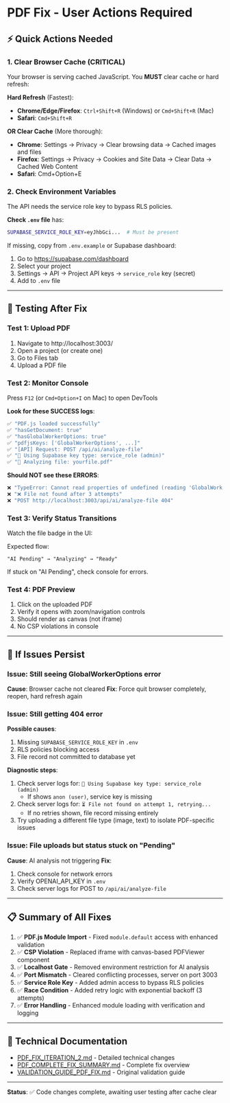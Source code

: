 # PDF Fix - User Actions Required

## ⚡ Quick Actions Needed

### 1. Clear Browser Cache (CRITICAL)
Your browser is serving cached JavaScript. You **MUST** clear cache or hard refresh:

**Hard Refresh** (Fastest):
- **Chrome/Edge/Firefox**: `Ctrl+Shift+R` (Windows) or `Cmd+Shift+R` (Mac)
- **Safari**: `Cmd+Shift+R`

**OR Clear Cache** (More thorough):
- **Chrome**: Settings → Privacy → Clear browsing data → Cached images and files
- **Firefox**: Settings → Privacy → Cookies and Site Data → Clear Data → Cached Web Content
- **Safari**: Cmd+Option+E

### 2. Check Environment Variables
The API needs the service role key to bypass RLS policies.

**Check `.env` file** has:
```bash
SUPABASE_SERVICE_ROLE_KEY=eyJhbGci...  # Must be present
```

If missing, copy from `.env.example` or Supabase dashboard:
1. Go to https://supabase.com/dashboard
2. Select your project
3. Settings → API → Project API keys → `service_role` key (secret)
4. Add to `.env` file

---

## 🧪 Testing After Fix

### Test 1: Upload PDF
1. Navigate to http://localhost:3003/
2. Open a project (or create one)
3. Go to Files tab
4. Upload a PDF file

### Test 2: Monitor Console
Press `F12` (or `Cmd+Option+I` on Mac) to open DevTools

**Look for these SUCCESS logs**:
```javascript
✅ "PDF.js loaded successfully"
✅ "hasGetDocument: true"
✅ "hasGlobalWorkerOptions: true"
✅ "pdfjsKeys: ['GlobalWorkerOptions', ...]"
✅ "[API] Request: POST /api/ai/analyze-file"
✅ "🔑 Using Supabase key type: service_role (admin)"
✅ "📁 Analyzing file: yourfile.pdf"
```

**Should NOT see these ERRORS**:
```javascript
❌ "TypeError: Cannot read properties of undefined (reading 'GlobalWorkerOptions')"
❌ "❌ File not found after 3 attempts"
❌ "POST http://localhost:3003/api/ai/analyze-file 404"
```

### Test 3: Verify Status Transitions
Watch the file badge in the UI:

Expected flow:
```
"AI Pending" → "Analyzing" → "Ready"
```

If stuck on "AI Pending", check console for errors.

### Test 4: PDF Preview
1. Click on the uploaded PDF
2. Verify it opens with zoom/navigation controls
3. Should render as canvas (not iframe)
4. No CSP violations in console

---

## 🐛 If Issues Persist

### Issue: Still seeing GlobalWorkerOptions error
**Cause**: Browser cache not cleared
**Fix**: Force quit browser completely, reopen, hard refresh again

### Issue: Still getting 404 error
**Possible causes**:
1. Missing `SUPABASE_SERVICE_ROLE_KEY` in `.env`
2. RLS policies blocking access
3. File record not committed to database yet

**Diagnostic steps**:
1. Check server logs for: `🔑 Using Supabase key type: service_role (admin)`
   - If shows `anon (user)`, service key is missing
2. Check server logs for: `⏳ File not found on attempt 1, retrying...`
   - If no retries shown, file record missing entirely
3. Try uploading a different file type (image, text) to isolate PDF-specific issues

### Issue: File uploads but status stuck on "Pending"
**Cause**: AI analysis not triggering
**Fix**:
1. Check console for network errors
2. Verify OPENAI_API_KEY in `.env`
3. Check server logs for POST to `/api/ai/analyze-file`

---

## 📋 Summary of All Fixes

1. ✅ **PDF.js Module Import** - Fixed `module.default` access with enhanced validation
2. ✅ **CSP Violation** - Replaced iframe with canvas-based PDFViewer component
3. ✅ **Localhost Gate** - Removed environment restriction for AI analysis
4. ✅ **Port Mismatch** - Cleared conflicting processes, server on port 3003
5. ✅ **Service Role Key** - Added admin access to bypass RLS policies
6. ✅ **Race Condition** - Added retry logic with exponential backoff (3 attempts)
7. ✅ **Error Handling** - Enhanced module loading with verification and logging

---

## 📁 Technical Documentation

- [PDF_FIX_ITERATION_2.md](PDF_FIX_ITERATION_2.md) - Detailed technical changes
- [PDF_COMPLETE_FIX_SUMMARY.md](claudedocs/PDF_COMPLETE_FIX_SUMMARY.md) - Complete fix overview
- [VALIDATION_GUIDE_PDF_FIX.md](VALIDATION_GUIDE_PDF_FIX.md) - Original validation guide

---

**Status**: ✅ Code changes complete, awaiting user testing after cache clear

